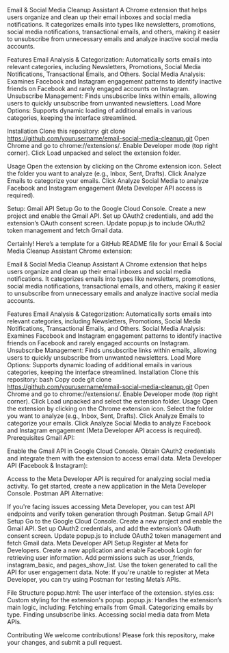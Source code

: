Email & Social Media Cleanup Assistant
A Chrome extension that helps users organize and clean up their email inboxes and social media notifications. 
It categorizes emails into types like newsletters, promotions, social media notifications, transactional emails, 
and others, making it easier to unsubscribe from unnecessary emails and analyze inactive social media accounts.

Features
Email Analysis & Categorization: Automatically sorts emails into relevant categories, including Newsletters, Promotions, Social Media Notifications, Transactional Emails, and Others.
Social Media Analysis: Examines Facebook and Instagram engagement patterns to identify inactive friends on Facebook and rarely engaged accounts on Instagram.
Unsubscribe Management: Finds unsubscribe links within emails, allowing users to quickly unsubscribe from unwanted newsletters.
Load More Options: Supports dynamic loading of additional emails in various categories, keeping the interface streamlined.

Installation
Clone this repository: git clone https://github.com/yourusername/email-social-media-cleanup.git
Open Chrome and go to chrome://extensions/.
Enable Developer mode (top right corner).
Click Load unpacked and select the extension folder.

Usage
Open the extension by clicking on the Chrome extension icon.
Select the folder you want to analyze (e.g., Inbox, Sent, Drafts).
Click Analyze Emails to categorize your emails.
Click Analyze Social Media to analyze Facebook and Instagram engagement (Meta Developer API access is required).

Setup:
Gmail API Setup
Go to the Google Cloud Console.
Create a new project and enable the Gmail API.
Set up OAuth2 credentials, and add the extension’s OAuth consent screen.
Update popup.js to include OAuth2 token management and fetch Gmail data.


Certainly! Here’s a template for a GitHub README file for your Email & Social Media Cleanup Assistant Chrome extension:

Email & Social Media Cleanup Assistant
A Chrome extension that helps users organize and clean up their email inboxes and social media notifications. It categorizes emails into types like newsletters, promotions, social media notifications, transactional emails, and others, making it easier to unsubscribe from unnecessary emails and analyze inactive social media accounts.

Features
Email Analysis & Categorization: Automatically sorts emails into relevant categories, including Newsletters, Promotions, Social Media Notifications, Transactional Emails, and Others.
Social Media Analysis: Examines Facebook and Instagram engagement patterns to identify inactive friends on Facebook and rarely engaged accounts on Instagram.
Unsubscribe Management: Finds unsubscribe links within emails, allowing users to quickly unsubscribe from unwanted newsletters.
Load More Options: Supports dynamic loading of additional emails in various categories, keeping the interface streamlined.
Installation
Clone this repository:
bash
Copy code
git clone https://github.com/yourusername/email-social-media-cleanup.git
Open Chrome and go to chrome://extensions/.
Enable Developer mode (top right corner).
Click Load unpacked and select the extension folder.
Usage
Open the extension by clicking on the Chrome extension icon.
Select the folder you want to analyze (e.g., Inbox, Sent, Drafts).
Click Analyze Emails to categorize your emails.
Click Analyze Social Media to analyze Facebook and Instagram engagement (Meta Developer API access is required).
Prerequisites
Gmail API:

Enable the Gmail API in Google Cloud Console.
Obtain OAuth2 credentials and integrate them with the extension to access email data.
Meta Developer API (Facebook & Instagram):

Access to the Meta Developer API is required for analyzing social media activity.
To get started, create a new application in the Meta Developer Console.
Postman API Alternative:

If you're facing issues accessing Meta Developer, you can test API endpoints and verify token generation through Postman.
Setup
Gmail API Setup
Go to the Google Cloud Console.
Create a new project and enable the Gmail API.
Set up OAuth2 credentials, and add the extension’s OAuth consent screen.
Update popup.js to include OAuth2 token management and fetch Gmail data.
Meta Developer API Setup
Register at Meta for Developers.
Create a new application and enable Facebook Login for retrieving user information.
Add permissions such as user_friends, instagram_basic, and pages_show_list.
Use the token generated to call the API for user engagement data.
Note: If you're unable to register at Meta Developer, you can try using Postman for testing Meta’s APIs.

File Structure
popup.html: The user interface of the extension.
styles.css: Custom styling for the extension's popup.
popup.js: Handles the extension’s main logic, including:
Fetching emails from Gmail.
Categorizing emails by type.
Finding unsubscribe links.
Accessing social media data from Meta APIs.

Contributing
We welcome contributions! Please fork this repository, make your changes, and submit a pull request.
